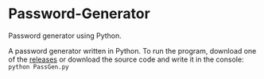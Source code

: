 # Password-Generator
Password generator using Python.

A password generator written in Python. To run the program, download one of the [releases](https://github.com/Rarmash/Password-Generator/releases) or download the source code and write it in the console:
`python PassGen.py`
